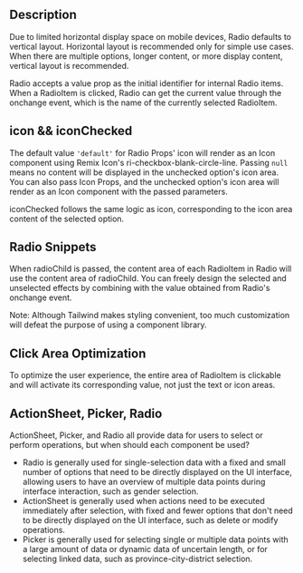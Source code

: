 ## Description

Due to limited horizontal display space on mobile devices, Radio defaults to vertical layout. Horizontal layout is recommended only for simple use cases. When there are multiple options, longer content, or more display content, vertical layout is recommended.

Radio accepts a value prop as the initial identifier for internal Radio items. When a RadioItem is clicked, Radio can get the current value through the onchange event, which is the name of the currently selected RadioItem.

## icon && iconChecked

The default value `'default'` for Radio Props' icon will render as an Icon component using Remix Icon's ri-checkbox-blank-circle-line. Passing `null` means no content will be displayed in the unchecked option's icon area. You can also pass Icon Props, and the unchecked option's icon area will render as an Icon component with the passed parameters.

iconChecked follows the same logic as icon, corresponding to the icon area content of the selected option.

## Radio Snippets

When radioChild is passed, the content area of each RadioItem in Radio will use the content area of radioChild. You can freely design the selected and unselected effects by combining with the value obtained from Radio's onchange event.

Note: Although Tailwind makes styling convenient, too much customization will defeat the purpose of using a component library.

## Click Area Optimization

To optimize the user experience, the entire area of RadioItem is clickable and will activate its corresponding value, not just the text or icon areas.

## ActionSheet, Picker, Radio

ActionSheet, Picker, and Radio all provide data for users to select or perform operations, but when should each component be used?

- Radio is generally used for single-selection data with a fixed and small number of options that need to be directly displayed on the UI interface, allowing users to have an overview of multiple data points during interface interaction, such as gender selection.
- ActionSheet is generally used when actions need to be executed immediately after selection, with fixed and fewer options that don't need to be directly displayed on the UI interface, such as delete or modify operations.
- Picker is generally used for selecting single or multiple data points with a large amount of data or dynamic data of uncertain length, or for selecting linked data, such as province-city-district selection.
